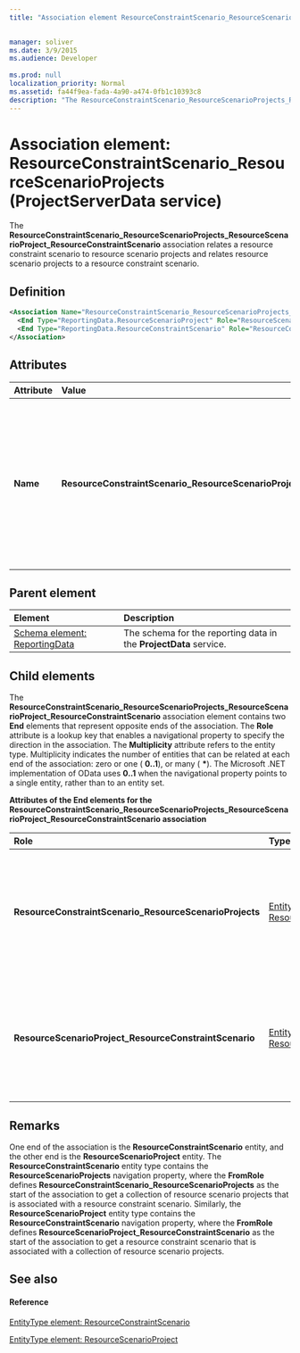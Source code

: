 ```yaml
---
title: "Association element ResourceConstraintScenario_ResourceScenarioProjects (ProjectServerData service)"

 
manager: soliver
ms.date: 3/9/2015
ms.audience: Developer
 
ms.prod: null
localization_priority: Normal
ms.assetid: fa44f9ea-fada-4a90-a474-0fb1c10393c8
description: "The ResourceConstraintScenario_ResourceScenarioProjects_ResourceScenarioProject_ResourceConstraintScenario association relates a resource constraint scenario to resource scenario projects and relates resource scenario projects to a resource constraint scenario."
---
```


# Association element: ResourceConstraintScenario_ResourceScenarioProjects (ProjectServerData service)

The **ResourceConstraintScenario_ResourceScenarioProjects_ResourceScenarioProject_ResourceConstraintScenario** association relates a resource constraint scenario to resource scenario projects and relates resource scenario projects to a resource constraint scenario. 
  
## Definition

```XML
<Association Name="ResourceConstraintScenario_ResourceScenarioProjects_ResourceScenarioProject_ResourceConstraintScenario">
  <End Type="ReportingData.ResourceScenarioProject" Role="ResourceScenarioProject_ResourceConstraintScenario" Multiplicity="*" />
  <End Type="ReportingData.ResourceConstraintScenario" Role="ResourceConstraintScenario_ResourceScenarioProjects" Multiplicity="0..1" />
</Association>
```

## Attributes

|**Attribute**|**Value**|**Description**|
|:-----|:-----|:-----|
|**Name** <br/> |**ResourceConstraintScenario_ResourceScenarioProjects_ResourceScenarioProject_ResourceConstraintScenario** <br/> |Identifies the entity types and the navigation properties that form the two-way association for resource constraint scenarios and resource scenario projects. **ResourceConstraintScenario** is the entity type and **ResourceScenarioProjects** is the navigation property. In the second half of the name, **ResourceScenarioProject** is the entity type and **ResourceConstraintScenario** is the navigation property.  <br/> |
   
## Parent element

|**Element**|**Description**|
|:-----|:-----|
|[Schema element: ReportingData](schema-reportingdata-projectdata-service.md) <br/> |The schema for the reporting data in the **ProjectData** service.  <br/> |
   
## Child elements

The **ResourceConstraintScenario_ResourceScenarioProjects_ResourceScenarioProject_ResourceConstraintScenario** association element contains two **End** elements that represent opposite ends of the association. The **Role** attribute is a lookup key that enables a navigational property to specify the direction in the association. The **Multiplicity** attribute refers to the entity type. Multiplicity indicates the number of entities that can be related at each end of the association: zero or one ( **0..1**), or many ( **\***). The Microsoft .NET implementation of OData uses **0..1** when the navigational property points to a single entity, rather than to an entity set. 
  
**Attributes of the End elements for the ResourceConstraintScenario_ResourceScenarioProjects_ResourceScenarioProject_ResourceConstraintScenario association**

|**Role**|**Type**|**Multiplicity**|**Description**|
|:-----|:-----|:-----|:-----|
|**ResourceConstraintScenario_ResourceScenarioProjects** <br/> |[EntityType element: ResourceConstraintScenario](entitytype-resourceconstraintscenario-projectdata-service.md) <br/> |**0..1** <br/> |There is one resource constraint scenario entity that corresponds to a collection of resource scenario projects.  <br/> |
|**ResourceScenarioProject_ResourceConstraintScenario** <br/> |[EntityType element: ResourceScenarioProject](entitytype-resourcescenarioproject-projectdata-service.md) <br/> |**\*** <br/> |There can be many resource scenario project entities that correspond to a resource constraint scenarios.  <br/> |
   
## Remarks

One end of the association is the **ResourceConstraintScenario** entity, and the other end is the **ResourceScenarioProject** entity. The **ResourceConstraintScenario** entity type contains the **ResourceScenarioProjects** navigation property, where the **FromRole** defines **ResourceConstraintScenario_ResourceScenarioProjects** as the start of the association to get a collection of resource scenario projects that is associated with a resource constraint scenario. Similarly, the **ResourceScenarioProject** entity type contains the **ResourceConstraintScenario** navigation property, where the **FromRole** defines **ResourceScenarioProject_ResourceConstraintScenario** as the start of the association to get a resource constraint scenario that is associated with a collection of resource scenario projects. 
  
## See also

#### Reference

[EntityType element: ResourceConstraintScenario](entitytype-resourceconstraintscenario-projectdata-service.md)
  
[EntityType element: ResourceScenarioProject](entitytype-resourcescenarioproject-projectdata-service.md)

